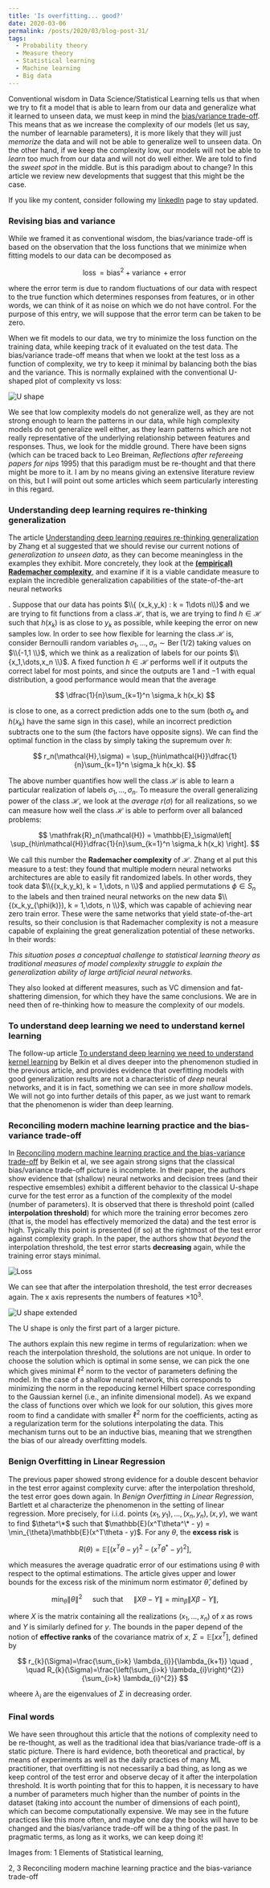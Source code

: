 ```yaml
---
title: 'Is overfitting... good?'
date: 2020-03-06
permalink: /posts/2020/03/blog-post-31/
tags:
  - Probability theory
  - Measure theory
  - Statistical learning
  - Machine learning
  - Big data
---
```


Conventional wisdom in Data Science/Statistical Learning tells us that when we try to fit a model that is able to learn from our data and generalize what it learned to unseen data, we must keep in mind the [bias/variance trade-off](/posts/2020/01/blog-post-27/). This means that as we increase the complexity of our models (let us say, the number of learnable parameters), it is more likely that they will just *memorize* the data and will not be able to generalize well to unseen data. On the other hand, if we keep the complexity low, our models will not be able to *learn* too much from our data and will not do well either. We are told to find the *sweet spot* in the middle. But is this paradigm about to change? In this article we review new developments that suggest that this might be the case.

If you like my content, consider following my [linkedIn](https://www.linkedin.com/in/felperez/) page to stay updated.

### Revising bias and variance

While we framed it as conventional wisdom, the bias/variance trade-off is based on the observation that the loss functions that we minimize when fitting models to our data can be decomposed as

$$
\operatorname{loss} = \operatorname{bias}^2 + \operatorname{variance} + \operatorname{error}
$$

where the error term is due to random fluctuations of our data with respect to the true function which determines responses from features, or in other words, we can think of it as noise on which we do not have control. For the purpose of this entry, we will suppose that the error term can be taken to be zero. 

When we fit models to our data, we try to minimize the loss function on the training data, while keeping track of it evaluated on the test data. The bias/variance trade-off means that when we lookt at the test loss as a function of complexity, we try to keep it minimal by balancing both the bias and the variance.  This is normally explained with the conventional U-shaped plot of complexity vs loss:

![U shape](/files/ushaped.png)

We see that low complexity models do not generalize well, as they are not strong enough to learn the patterns in our data, while high complexity models do not generalize well either, as they learn patterns which are not really representative of the underlying relationship between features and responses. Thus, we look for the middle ground. There have been signs (which can be traced back to Leo Breiman, *Reflections after refereeing papers for nips* 1995) that this paradigm must be re-thought and that there might be more to it. I am by no means giving an extensive literature review on this, but I will point out some articles which seem particularly interesting in this regard.

### Understanding deep learning requires re-thinking generalization

The article [Understanding deep learning requires re-thinking generalization](https://arxiv.org/pdf/1611.03530.pdf) by Zhang et al suggested that we should revise our current notions of *generalization to unseen data*, as they can become meaningless in the examples they exhibit. More concretely, they look at the **[(empirical) Rademacher complexity](https://en.wikipedia.org/wiki/Rademacher_complexity)**, and examine if it is a viable candidate measure to explain the incredible generalization capabilities of the state-of-the-art neural networks

. Suppose that our data has points $\\{ (x_k,y_k) : k = 1\dots n\\}$ and we are trying to fit functions from a class $\mathcal{H}$, that is, we are trying to find $h\in\mathcal{H}$ such that $h(x_k)$ is as close to $y_k$ as possible, while keeping the error on new samples low. In order to see how flexible for learning the class $\mathcal{H}$ is, consider Bernoulli random variables $\sigma_1,\dots,\sigma_n \sim \operatorname{Ber}(1/2)$ taking values on $\\{-1,1 \\}$, which we think as a realization of labels for our points $\\{x_1,\dots,x_n \\}$. A fixed function $h\in\mathcal{H}$ performs well if it outputs the correct label for most points, and since the outputs are $1$ and $-1$ with equal distribution, a good performance would mean that the average

$$
\dfrac{1}{n}\sum_{k=1}^n \sigma_k h(x_k)
$$

is close to one, as a correct prediction adds one to the sum (both $\sigma_k$ and $h(x_k)$ have the same sign in this case), while an incorrect prediction subtracts one to the sum (the factors have opposite signs). We can find the optimal function in the class by simply taking the supremum over $h$:

$$
r_n(\mathcal{H},\sigma) = \sup_{h\in\mathcal{H}}\dfrac{1}{n}\sum_{k=1}^n \sigma_k h(x_k).
$$

The above number quantifies how well the class $\mathcal{H}$ is able to learn a particular realization of labels $\sigma_1,\dots,\sigma_n$.  To measure the overall generalizing power of the class $\mathcal{H}$, we look at the *average* $r(\sigma)$ for all realizations, so we can measure how well the class $\mathcal{H}$ is able to perform over all balanced problems:

$$
\mathfrak{R}_n(\mathcal{H}) = \mathbb{E}_\sigma\left[ \sup_{h\in\mathcal{H}}\dfrac{1}{n}\sum_{k=1}^n \sigma_k h(x_k) \right].
$$

We call this number the **Rademacher complexity** of $\mathcal{H}$. Zhang et al put this measure to a test: they found that multiple modern neural networks architectures are able to easily fit randomized labels. In other words, they took data $\\{(x_k,y_k), k = 1,\dots, n \\}$ and applied permutations $\phi\in S_n$ to the labels and then trained neural networks on the new data $\\{(x_k,y_{\phi(k)}), k = 1,\dots, n \\}$, which was capable of achieving near zero train error. These were the same networks that yield state-of-the-art results, so their conclusion is that Rademacher complexity is not a measure capable of explaining the great generalization potential of these networks. In their words:

*This situation poses a conceptual challenge to statistical learning theory as traditional measures of model complexity struggle to explain the generalization ability of large artificial neural networks.*

They also looked at different measures, such as VC dimension and fat-shattering dimension, for which they have the same conclusions. We are in need then of re-thinking how to measure the complexity of our models.

### To understand deep learning we need to understand kernel learning

The follow-up article [To understand deep learning we need to understand kernel learning](https://arxiv.org/pdf/1802.01396.pdf) by Belkin et al dives deeper into the phenomenon studied in the previous article, and provides evidence that overfitting models with good generalization results are not a characteristic of *deep* neural networks, and it is in fact, something we can see in more *shallow* models. We will not go into further details of this paper, as we just want to remark that the phenomenon is wider than deep learning.

### Reconciling modern machine learning practice and the bias-variance trade-off

In [Reconciling modern machine learning practice and the bias-variance trade-off](https://arxiv.org/pdf/1812.11118.pdf) by Belkin et al, we see again strong signs that the classical bias/variance trade-off picture is incomplete. In their paper, the authors show evidence that (shallow) neural networks and decision trees (and their respective emsembles) exhibit a different behavior to the classical U-shape curve for the test error as a function of the complexity of the model (number of parameters). It is observed that there is threshold point (called **interpolation threshold**) for which more the training error becomes zero (that is, the model has effectively memorized the data) and the test error is high. Typically this point is presented (if so) at the rightmost of the test error against complexity graph. In the paper, the authors show that *beyond* the interpolation threshold, the test error starts **decreasing** again, while the training error stays minimal. 

![Loss](/files/loss.png)

We can see that after the interpolation threshold, the test error decreases again. The x axis represents the numbers of features $\times 10^3$.

![U shape extended](/files/uextended.png)

The U shape is only the first part of a larger picture.

The authors explain this new regime in terms of regularization: when we reach the interpolation threshold, the solutions are not unique. In order to choose the solution which is optimal in some sense, we can pick the one which gives minimal $\ell^2$ norm to the vector of parameters defining the model. In the case of a shallow neural network, this corresponds to minimizing the norm in the repoducing kernel Hilbert space corresponding to the Gaussian kernel (i.e., an infinite dimensional model). As we expand the class of functions over which we look for our solution, this gives more room to find a candidate with smaller $\ell^2$ norm for the coefficients, acting as a regularization term for the solutions interpolating the data. This mechanism turns out to be an inductive bias, meaning that we strengthen the bias of our already overfitting models.

### Benign Overfitting in Linear Regression

The previous paper showed strong evidence for a double descent behavior in the test error against complexity curve: after the interpolation threshold, the test error goes down again. In *Benign Overfitting in Linear Regression*, Bartlett et al characterize the phenomenon in the setting of linear regression. More precisely, for i.i.d. points $(x_1,y_1),\dots,(x_n,y_n),(x,y)$, we want to find $\theta^\*$ such that $\mathbb{E}(x^T\theta^\* - y) = \min_{\theta}\mathbb{E}(x^T\theta - y)$. For any $\theta$, the **excess risk** is

$$
R(\theta) = \mathbb{E}\left[ (x^T\theta - y)^2 - (x^T\theta^* -y)^2 \right],
$$

which measures the average quadratic error of our estimations using $\theta$ with respect to the optimal estimations. The article gives upper and lower bounds for the excess risk of the minimum norm estimator $\hat\theta$, defined by

$$
\min_\theta \| \theta \|^2 \quad \text{ such that } \quad \|X\theta - Y\| = \min_\beta\|X\beta - Y\|,
$$

where $X$ is the matrix containing all the realizations $(x_1,\dots,x_n)$ of $x$ as rows and $Y$ is similarly defined for $y$. The bounds in the paper depend of the notion of **effective ranks** of the covariance matrix of $x$, $\Sigma = \mathbb{E}[xx^T]$, defined by 

$$
r_{k}(\Sigma)=\frac{\sum_{i>k} \lambda_{i}}{\lambda_{k+1}} \quad , \quad R_{k}(\Sigma)=\frac{\left(\sum_{i>k} \lambda_{i}\right)^{2}}{\sum_{i>k} \lambda_{i}^{2}}
$$

wheere $\lambda_i$ are the eigenvalues of $\Sigma$ in decreasing order.

### Final words

We have seen throughout this article that the notions of complexity need to be re-thought, as well as the traditional idea that bias/variance trade-off is a static picture. There is hard evidence, both theoretical and practical, by means of experiments as well as the daily practices of many ML practitioner, that overfitting is not necessarily a bad thing, as long as we keep control of the test error and observe decay of it after the interpolation threshold. It is worth pointing that for this to happen, it is necessary to have a number of parameters much higher than the number of points in the dataset (taking into account the number of dimensions of each point), which can become computationally expensive. We may see in the future practices like this more often, and maybe one day the books will have to be changed and the bias/variance trade-off will be a thing of the past. In pragmatic terms, as long as it works, we can keep doing it! 


Images from:
1 Elements of Statistical learning,

2, 3 Reconciling modern machine learning practice and the bias-variance trade-off

